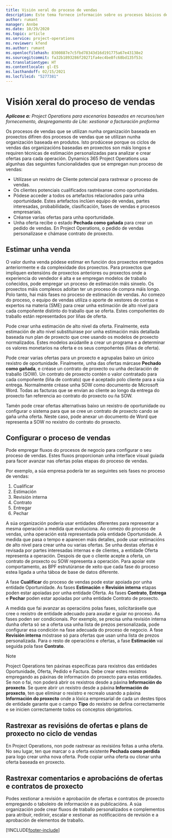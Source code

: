```yaml
---
title: Visión xeral do proceso de vendas
description: Este tema fornece información sobre os procesos básicos de vendas.
author: rumant
manager: Annbe
ms.date: 10/29/2020
ms.topic: article
ms.service: project-operations
ms.reviewer: kfend
ms.author: rumant
ms.openlocfilehash: 8300887e7c5fbd78343d16d191775a67e43138e2
ms.sourcegitcommit: fa32b1893286f20271fa4ec4be8fc68bd135f53c
ms.translationtype: HT
ms.contentlocale: gl-ES
ms.lasthandoff: 02/15/2021
ms.locfileid: "5277381"
---
```

# <a name="sales-process-overview"></a>Visión xeral do proceso de vendas

_**Aplícase a:** Project Operations para escenarios baseados en recursos/sen fornecemento, despregamento de Lite: xestionar a facturación proforma_

Os procesos de vendas que se utilizan nunha organización baseada en proxectos difiren dos procesos de vendas que se utilizan nunha organización baseada en produtos. Isto prodúcese porque os ciclos de vendas das organizacións baseadas en proxectos son máis longos e requiren técnicas de estimación personalizadas para analizar e crear ofertas para cada operación. Dynamics 365 Project Operations usa algunhas das seguintes funcionalidades que se empregan nun proceso de vendas:

- Utilízase un rexistro de Cliente potencial para rastrexar o proceso de vendas.
- Os clientes potenciais cualificados rastréxanse como oportunidades.
- Pódese acceder a todos os artefactos relacionados para unha oportunidade. Estes artefactos inclúen equipo de vendas, partes interesadas, probabilidade, clasificación, fases de vendas e procesos empresariais.
- Créanse varias ofertas para unha oportunidade.
- Unha oferta recibe o estado **Pechada como gañada** para crear un pedido de vendas. En Project Operations, o pedido de vendas personalízase e chámase contrato de proxecto.

## <a name="estimate-a-sale"></a>Estimar unha venda
O valor dunha venda pódese estimar en función dos proxectos entregados anteriormente e da complexidade dos proxectos. Para proxectos que impliquen extensións de proxectos anteriores ou proxectos onde a experiencia do vendedor é alta e se empregan modelos de traballo coñecidos, pode empregar un proceso de estimación máis sinxelo. Os proxectos máis complexos adoitan ter un proceso de compra máis longo. Polo tanto, hai máis fases no proceso de estimación de vendas. Ao comezo do proceso, o equipo de vendas utiliza o aporte de xestores de contas e expertos na materia (SME) para crear unha estimación de alto nivel para cada compoñente distinto do traballo que se oferta. Estes compoñentes do traballo están representados por liñas de oferta. 

Pode crear unha estimación de alto nivel da oferta. Finalmente, esta estimación de alto nivel substituirase por unha estimación máis detallada baseada nun plan de proxecto que cree usando os modelos de proxecto normalizados. Estes modelos axúdanlle a crear un programa e a determinar os valores monetarios na oferta e os seus compoñentes (liñas de oferta). 

Pode crear varias ofertas para un proxecto e agrupalas baixo un único rexistro de oportunidade. Finalmente, unha das ofertas márcase **Pechado como gañada**, e créase un contrato de proxecto ou unha declaración de traballo (SOW). Un contrato de proxecto contén o valor contratado para cada compoñente (liña de contrato) que é aceptado polo cliente para a súa entrega. Normalmente créase unha SOW como documento de Microsoft Word. Todas as facturas que se envían ao cliente ao longo da entrega do proxecto fan referencia ao contrato do proxecto ou ña SOW.

Tamén pode crear ofertas alternativas baixo un rexistro de oportunidade ou configurar o sistema para que se cree un contrato de proxecto cando se gaña unha oferta. Neste caso, pode anexar un documento de Word que representa a SOW no rexistro do contrato do proxecto.

## <a name="configure-the-sales-process"></a>Configurar o proceso de vendas
Pode empregar fluxos do procesos de negocio para configurar o seu proceso de vendas. Estes fluxos proporcionan unha interface visual guiada para facer avanzar nas ofertas polas etapas do proceso de vendas.

Por exemplo, a súa empresa podería ter as seguintes seis fases no proceso de vendas:

1. Cualificar
2. Estimación
3. Revisión interna
4. Contrato
5. Entregar
6. Pechar
 
A súa organización podería usar entidades diferentes para representar a mesma operación a medida que evoluciona. Ao comezo do proceso de vendas, unha operación está representada pola entidade Oportunidade. A medida que pasa o tempo e aparecen máis detalles, pode usar estimacións de alto nivel para crear unha ou varias ofertas. Se unha destas ofertas é revisada por partes interesadas internas e de clientes, a entidade Oferta representa a operación. Despois de que o cliente acepte a oferta, un contrato de proxecto ou SOW representa a operación. Para apoiar este comportamento, as BPF estrutúranse de xeito que cada fase do proceso estea ligada a unha táboa de base de datos diferente.

A fase **Cualificar** do proceso de vendas pode estar apoiada por unha entidade Oportunidade. As fases **Estimación** e **Revisión interna** etapas poden estar apoiadas por unha entidade Oferta. As fases **Contrato**, **Entrega** e **Pechar** poden estar apoiadas por unha entidade Contrato de proxecto.

A medida que fai avanzar as operacións polas fases, solicitaráselle que cree o rexistro de entidade adecuado para axudar e guiar no proceso. As fases poden ser condicionais. Por exemplo, se precisa unha revisión interna dunha oferta só se a oferta usa unha lista de prezos personalizada, pode configurar esa condición na fase adecuada do proceso de negocio. A fase **Revisión interna** móstrase só para ofertas que usan unha lista de prezos personalizada. Para o resto de operacións e ofertas, a fase **Estimación** vai seguida pola fase **Contrato**.

> [!NOTE]
> Project Operations ten páxinas específicas para rexistros das entidades Oportunidade, Oferta, Pedido e Factura. Debe crear estes rexistros empregando as páxinas de información do proxecto para estas entidades. Se non o fai, non poderá abrir os rexistros desde a páxina **Información do proxecto**. Se quere abrir un rexistro desde a páxina **Información do proxecto**, ten que eliminar o rexistro e recrealo usando a páxina **Información do proxecto** onde a lóxica empresarial de cada un destes tipos de entidade garante que o campo **Tipo** do rexistro se defina correctamente e se inicien correctamente todos os conceptos obrigatorios.


## <a name="track-revisions-to-quotes-and-project-plans-in-the-sales-cycle"></a>Rastrexar as revisións de ofertas e plans de proxecto no ciclo de vendas
En Project Operations, non pode rastrexar as revisións feitas a unha oferta. No seu lugar, ten que marcar o a oferta existente **Pechada como perdida** para logo crear unha nova oferta. Pode copiar unha oferta ou clonar unha oferta baseada en proxecto.

## <a name="track-comments-and-approvals-of-quotes-and-project-contracts"></a>Rastrexar comentarios e aprobacións de ofertas e contratos de proxecto
Podes xestionar a revisión e aprobación de ofertas e contratos de proxecto empregando o taboleiro de información e as publicacións. A súa organización pode crear fluxos de traballo personalizados e complementos para atribuír, redirixir, escalar e xestionar as notificacións de revisión e a aprobación de elementos de traballo.


[!INCLUDE[footer-include](../includes/footer-banner.md)]